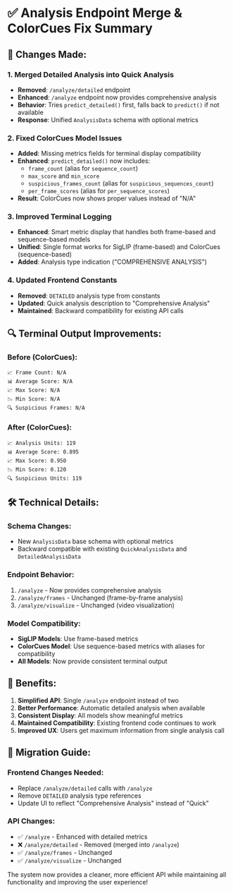 # ✅ Analysis Endpoint Merge & ColorCues Fix Summary

## 🎯 **Changes Made:**

### **1. Merged Detailed Analysis into Quick Analysis**

-   **Removed**: `/analyze/detailed` endpoint
-   **Enhanced**: `/analyze` endpoint now provides comprehensive analysis
-   **Behavior**: Tries `predict_detailed()` first, falls back to `predict()` if not available
-   **Response**: Unified `AnalysisData` schema with optional metrics

### **2. Fixed ColorCues Model Issues**

-   **Added**: Missing metrics fields for terminal display compatibility
-   **Enhanced**: `predict_detailed()` now includes:
    -   `frame_count` (alias for `sequence_count`)
    -   `max_score` and `min_score`
    -   `suspicious_frames_count` (alias for `suspicious_sequences_count`)
    -   `per_frame_scores` (alias for `per_sequence_scores`)
-   **Result**: ColorCues now shows proper values instead of "N/A"

### **3. Improved Terminal Logging**

-   **Enhanced**: Smart metric display that handles both frame-based and sequence-based models
-   **Unified**: Single format works for SigLIP (frame-based) and ColorCues (sequence-based)
-   **Added**: Analysis type indication ("COMPREHENSIVE ANALYSIS")

### **4. Updated Frontend Constants**

-   **Removed**: `DETAILED` analysis type from constants
-   **Updated**: Quick analysis description to "Comprehensive Analysis"
-   **Maintained**: Backward compatibility for existing API calls

## 🔍 **Terminal Output Improvements:**

### **Before (ColorCues):**

```
📈 Frame Count: N/A
📊 Average Score: N/A
📈 Max Score: N/A
📉 Min Score: N/A
🔍 Suspicious Frames: N/A
```

### **After (ColorCues):**

```
📈 Analysis Units: 119
📊 Average Score: 0.895
📈 Max Score: 0.950
📉 Min Score: 0.120
🔍 Suspicious Units: 119
```

## 🛠️ **Technical Details:**

### **Schema Changes:**

-   New `AnalysisData` base schema with optional metrics
-   Backward compatible with existing `QuickAnalysisData` and `DetailedAnalysisData`

### **Endpoint Behavior:**

1. `/analyze` - Now provides comprehensive analysis
2. `/analyze/frames` - Unchanged (frame-by-frame analysis)
3. `/analyze/visualize` - Unchanged (video visualization)

### **Model Compatibility:**

-   **SigLIP Models**: Use frame-based metrics
-   **ColorCues Model**: Use sequence-based metrics with aliases for compatibility
-   **All Models**: Now provide consistent terminal output

## 🎉 **Benefits:**

1. **Simplified API**: Single `/analyze` endpoint instead of two
2. **Better Performance**: Automatic detailed analysis when available
3. **Consistent Display**: All models show meaningful metrics
4. **Maintained Compatibility**: Existing frontend code continues to work
5. **Improved UX**: Users get maximum information from single analysis call

## 🔄 **Migration Guide:**

### **Frontend Changes Needed:**

-   Replace `/analyze/detailed` calls with `/analyze`
-   Remove `DETAILED` analysis type references
-   Update UI to reflect "Comprehensive Analysis" instead of "Quick"

### **API Changes:**

-   ✅ `/analyze` - Enhanced with detailed metrics
-   ❌ `/analyze/detailed` - Removed (merged into `/analyze`)
-   ✅ `/analyze/frames` - Unchanged
-   ✅ `/analyze/visualize` - Unchanged

The system now provides a cleaner, more efficient API while maintaining all functionality and improving the user experience!
